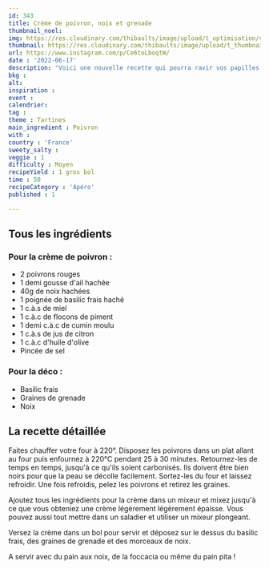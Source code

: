 ```yaml
---
id: 343
title: Crème de poivron, noix et grenade
thumbnail_noel: 
img: https://res.cloudinary.com/thibaults/image/upload/t_optimisation/v1662016110/Recipes/20220617_creme_poivron_noix_grenade.jpg
thumbnail: https://res.cloudinary.com/thibaults/image/upload/t_thumbnail_josie/v1662016110/Recipes/20220617_creme_poivron_noix_grenade.jpg
url: https://www.instagram.com/p/Ce6toLboqtW/
date : '2022-06-17'
description: "Voici une nouvelle recette qui pourra ravir vos papilles à base de poivrons, noix et grenade : parfait pour vos apéros !"
bkg : 
alt: 
inspiration :
event : 
calendrier: 
tag : 
theme : Tartines
main_ingredient : Poivron
with : 
country : 'France'
sweety_salty : 
veggie : 1
difficulty : Moyen
recipeYield : 1 gros bol
time : 50
recipeCategory : 'Apéro'
published : 1

---
```

## Tous les ingrédients
### Pour la crème de poivron :
 - 2 poivrons rouges
 - 1 demi gousse d'ail hachée
 - 40g de noix hachées
 - 1 poignée de basilic frais haché
 - 1 c.à.s de miel
 - 1 c.à.c de flocons de piment
 - 1 demi c.à.c de cumin moulu
 - 1 c.à.s de jus de citron
 - 1 c.à.c d'huile d'olive
 - Pincée de sel

### Pour la déco :
 - Basilic frais
 - Graines de grenade
 - Noix

## La recette détaillée
Faites chauffer votre four à 220°. Disposez les poivrons dans un plat allant au four puis enfournez à 220°C pendant 25 à 30 minutes. Retournez-les de temps en temps, jusqu'à ce qu'ils soient carbonisés. Ils doivent être bien noirs pour que la peau se décolle facilement. Sortez-les du four et laissez refroidir. Une fois refroidis, pelez les poivrons et retirez les graines.

Ajoutez tous les ingrédients pour la crème dans un mixeur et mixez jusqu'à ce que vous obteniez une crème légèrement légèrement épaisse. Vous pouvez aussi tout mettre dans un saladier et utiliser un mixeur plongeant.

Versez la crème dans un bol pour servir et déposez sur le dessus du basilic frais, des graines de grenade et des morceaux de noix.

A servir avec du pain aux noix, de la foccacia ou même du pain pita !